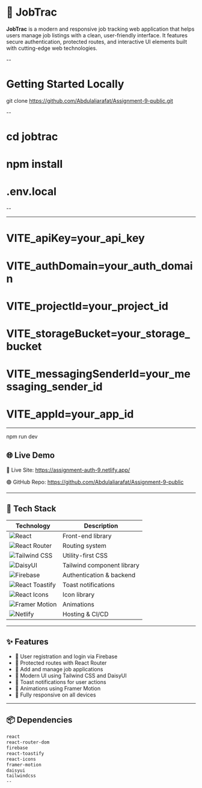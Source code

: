 # 💼 JobTrac

**JobTrac** is a modern and responsive job tracking web application that helps users manage job listings with a clean, user-friendly interface. It features secure authentication, protected routes, and interactive UI elements built with cutting-edge web technologies.

--

# Getting Started Locally

 git clone https://github.com/Abdulaliarafat/Assignment-9-public.git
 
 --
# cd jobtrac
# npm install
# .env.local
 
 --

------
# VITE_apiKey=your_api_key
# VITE_authDomain=your_auth_domain
# VITE_projectId=your_project_id
# VITE_storageBucket=your_storage_bucket
# VITE_messagingSenderId=your_messaging_sender_id
# VITE_appId=your_app_id

------
npm run dev

## 🌐 Live Demo

🔴 Live Site: https://assignment-auth-9.netlify.app/

🟣 GitHub Repo: https://github.com/Abdulaliarafat/Assignment-9-public
    
---

## 🚀 Tech Stack

| Technology         | Description                            |
|--------------------|----------------------------------------|
| ![React](https://img.shields.io/badge/React-20232A?style=for-the-badge&logo=react&logoColor=61DAFB) | Front-end library |
| ![React Router](https://img.shields.io/badge/React_Router-CA4245?style=for-the-badge&logo=react-router&logoColor=white) | Routing system |
| ![Tailwind CSS](https://img.shields.io/badge/Tailwind_CSS-0EA5E9?style=for-the-badge&logo=tailwind-css&logoColor=white) | Utility-first CSS |
| ![DaisyUI](https://img.shields.io/badge/DaisyUI-%23F4D03F?style=for-the-badge&logo=tailwind-css&logoColor=white) | Tailwind component library |
| ![Firebase](https://img.shields.io/badge/Firebase-FFCA28?style=for-the-badge&logo=firebase&logoColor=black) | Authentication & backend |
| ![React Toastify](https://img.shields.io/badge/React_Toastify-444444?style=for-the-badge&logo=react&logoColor=white) | Toast notifications |
| ![React Icons](https://img.shields.io/badge/React_Icons-61DAFB?style=for-the-badge&logo=react&logoColor=white) | Icon library |
| ![Framer Motion](https://img.shields.io/badge/Framer_Motion-EF476F?style=for-the-badge&logo=framer&logoColor=white) | Animations |
| ![Netlify](https://img.shields.io/badge/Netlify-00C7B7?style=for-the-badge&logo=netlify&logoColor=white) | Hosting & CI/CD |

---

## ✨ Features

- 🔐 User registration and login via Firebase
- 🧭 Protected routes with React Router
- 📌 Add and manage job applications
- 🎨 Modern UI using Tailwind CSS and DaisyUI
- 🔔 Toast notifications for user actions
- 🎥 Animations using Framer Motion
- 📱 Fully responsive on all devices

---

## 📦 Dependencies

```bash
react
react-router-dom
firebase
react-toastify
react-icons
framer-motion
daisyui
tailwindcss
--

